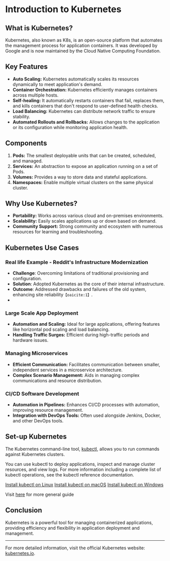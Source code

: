# Introduction to Kubernetes

## What is Kubernetes?

Kubernetes, also known as K8s, is an open-source platform that automates the management process for application containers. It was developed by Google and is now maintained by the Cloud Native Computing Foundation.

## Key Features

- **Auto Scaling:** Kubernetes automatically scales its resources dynamically to meet application's demand.
- **Container Orchestration:** Kubernetes efficiently manages containers across multiple hosts.
- **Self-healing:** It automatically restarts containers that fail, replaces them, and kills containers that don't respond to user-defined health checks.
- **Load Balancing:** Kubernetes can distribute network traffic to ensure stability.
- **Automated Rollouts and Rollbacks:** Allows changes to the application or its configuration while monitoring application health.

## Components

1. **Pods:** The smallest deployable units that can be created, scheduled, and managed.
2. **Services:** An abstraction to expose an application running on a set of Pods.
3. **Volumes:** Provides a way to store data and stateful applications.
4. **Namespaces:** Enable multiple virtual clusters on the same physical cluster.

## Why Use Kubernetes?

- **Portability:** Works across various cloud and on-premises environments.
- **Scalability:** Easily scales applications up or down based on demand.
- **Community Support:** Strong community and ecosystem with numerous resources for learning and troubleshooting.

## Kubernetes Use Cases

### Real life Example - Reddit's Infrastructure Modernization
- **Challenge**: Overcoming limitations of traditional provisioning and configuration.
- **Solution**: Adopted Kubernetes as the core of their internal infrastructure.
- **Outcome**: Addressed drawbacks and failures of the old system, enhancing site reliability&#8203;``【oaicite:1】``&#8203;.
- 
### Large Scale App Deployment
- **Automation and Scaling:** Ideal for large applications, offering features like horizontal pod scaling and load balancing.
- **Handling Traffic Surges:** Efficient during high-traffic periods and hardware issues.

### Managing Microservices
- **Efficient Communication:** Facilitates communication between smaller, independent services in a microservice architecture.
- **Complex Scenario Management:** Aids in managing complex communications and resource distribution.

### CI/CD Software Development
- **Automation in Pipelines:** Enhances CI/CD processes with automation, improving resource management.
- **Integration with DevOps Tools:** Often used alongside Jenkins, Docker, and other DevOps tools.


## Set-up Kubernetes
The Kubernetes command-line tool, [kubectl](https://kubernetes.io/docs/reference/kubectl/kubectl/), allows you to run commands against Kubernetes clusters.

You can use kubectl to deploy applications, inspect and manage cluster resources, and view logs. For more information including a complete list of kubectl operations, see the kubectl reference documentation.

[Install kubectl on Linux](https://kubernetes.io/docs/tasks/tools/install-kubectl-linux/)
[Install kubectl on macOS](https://kubernetes.io/docs/tasks/tools/install-kubectl-macos/)
[Install kubectl on Windows](https://kubernetes.io/docs/tasks/tools/install-kubectl-windows/)


Visit [here](https://kubernetes.io/docs/setup/) for more general guide

## Conclusion

Kubernetes is a powerful tool for managing containerized applications, providing efficiency and flexibility in application deployment and management.

---

For more detailed information, visit the official Kubernetes website: [kubernetes.io](https://kubernetes.io).
